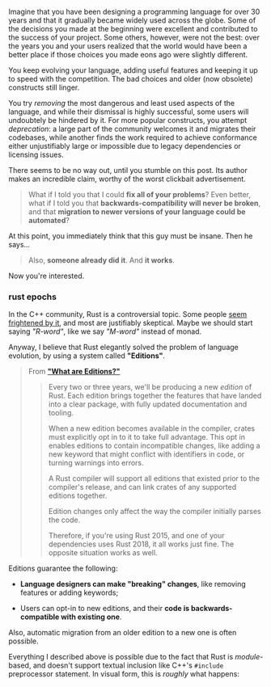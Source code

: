 

<style>
.inline-link
{
    font-size: small;
    margin-top: -2.6em;
    text-align: right;
    font-weight: bold;
}
</style>

Imagine that you have been designing a programming language for over 30 years and that it gradually became widely used across the globe. Some of the decisions you made at the beginning were excellent and contributed to the success of your project. Some others, however, were not the best: over the years you and your users realized that the world would have been a better place if those choices you made eons ago were slightly different.

You keep evolving your language, adding useful features and keeping it up to speed with the competition. The bad choices and older (now obsolete) constructs still linger.

You try *removing* the most dangerous and least used aspects of the language, and while their dismissal is highly successful, some users will undoubtely be hindered by it. For more popular constructs, you attempt *deprecation*: a large part of the community welcomes it and migrates their codebases, while another finds the work required to achieve conformance either unjustifiably large or impossible due to legacy dependencies or licensing issues.

There seems to be no way out, until you stumble on this post. Its author makes an incredible claim, worthy of the worst clickbait advertisement.

> What if I told you that I could **fix all of your problems**? Even better, what if I told you that **backwards-compatibility will never be broken**, and that **migration to newer versions of your language could be automated**?

At this point, you immediately think that this guy must be insane. Then he says...

> Also, **someone already did it**. And **it works**.

Now you're interested.



### rust epochs

In the C++ community, Rust is a controversial topic. Some people [seem frightened by it](https://old.reddit.com/r/cpp/comments/cj9tnl/is_autoconversion_of_c_code_to_a_simpler_modern/evckkg5/), and most are justifiably skeptical. Maybe we should start saying *"R-word"*, like we say *"M-word"* instead of monad.

Anyway, I believe that Rust elegantly solved the problem of language evolution, by using a system called **"Editions"**.

> From [**"What are Editions?"**](https://doc.rust-lang.org/edition-guide/editions/index.html)
>
> > Every two or three years, we'll be producing a new *edition* of Rust. Each edition brings together the features that have landed into a clear package, with fully updated documentation and tooling.
> >
> > When a new edition becomes available in the compiler, crates must explicitly opt in to it to take full advantage. This opt in enables editions to contain incompatible changes, like adding a new keyword that might conflict with identifiers in code, or turning warnings into errors.
> >
> > A Rust compiler will support all editions that existed prior to the compiler's release, and can link crates of any supported editions together.
> >
> > Edition changes only affect the way the compiler initially parses the code.
> >
> > Therefore, if you're using Rust 2015, and one of your dependencies uses Rust 2018, it all works just fine. The opposite situation works as well.

Editions guarantee the following:

* **Language designers can make "breaking" changes**, like removing features or adding keywords;

* Users can opt-in to new editions, and their **code is backwards-compatible with existing one**.

Also, automatic migration from an older edition to a new one is often possible.

Everything I described above is possible due to the fact that Rust is *module*-based, and doesn't support textual inclusion like C++'s `#include` preprocessor statement. In visual form, this is *roughly* what happens:


